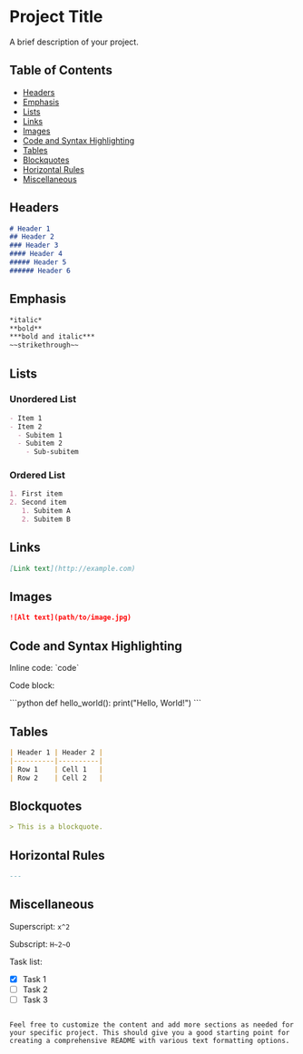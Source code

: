 # Project Title

A brief description of your project.

## Table of Contents

- [Headers](#headers)
- [Emphasis](#emphasis)
- [Lists](#lists)
- [Links](#links)
- [Images](#images)
- [Code and Syntax Highlighting](#code-and-syntax-highlighting)
- [Tables](#tables)
- [Blockquotes](#blockquotes)
- [Horizontal Rules](#horizontal-rules)
- [Miscellaneous](#miscellaneous)

## Headers

```markdown
# Header 1
## Header 2
### Header 3
#### Header 4
##### Header 5
###### Header 6
```

## Emphasis

```markdown
*italic*
**bold**
***bold and italic***
~~strikethrough~~
```

## Lists

### Unordered List

```markdown
- Item 1
- Item 2
  - Subitem 1
  - Subitem 2
    - Sub-subitem
```

### Ordered List

```markdown
1. First item
2. Second item
   1. Subitem A
   2. Subitem B
```

## Links

```markdown
[Link text](http://example.com)
```

## Images

```markdown
![Alt text](path/to/image.jpg)
```

## Code and Syntax Highlighting

Inline code: \`code\`

Code block:

\```python
def hello_world():
    print("Hello, World!")
\```

## Tables

```markdown
| Header 1 | Header 2 |
|----------|----------|
| Row 1    | Cell 1   |
| Row 2    | Cell 2   |
```

## Blockquotes

```markdown
> This is a blockquote.
```

## Horizontal Rules

```markdown
---
```

## Miscellaneous

Superscript: `x^2`

Subscript: `H~2~O`

Task list:

- [x] Task 1
- [ ] Task 2
- [ ] Task 3
```

Feel free to customize the content and add more sections as needed for your specific project. This should give you a good starting point for creating a comprehensive README with various text formatting options.
